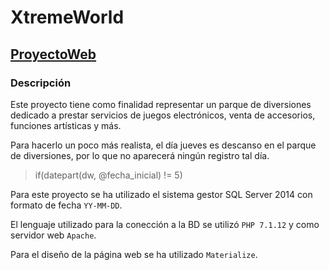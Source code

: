 # XtremeWorld

## [ProyectoWeb](ProyectoWeb/)

### Descripción

Este proyecto tiene como finalidad representar un parque de 
diversiones dedicado a prestar servicios de juegos electrónicos, venta de accesorios,
funciones artísticas y más.

Para hacerlo un poco más realista, el día jueves es descanso en el parque de 
diversiones, por lo que no aparecerá ningún registro tal día.

> if(datepart(dw, @fecha_inicial) != 5)

Para este proyecto se ha utilizado el sistema gestor SQL Server 2014 con formato de fecha `YY-MM-DD`.

El lenguaje utilizado para la conección a la BD se utilizó `PHP 7.1.12`
y como servidor web `Apache`.

Para el diseño de la página web se ha utilizado `Materialize`.
